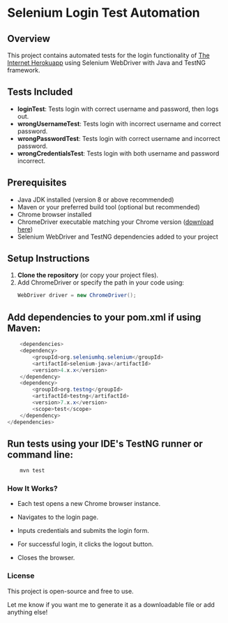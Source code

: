 # Selenium Login Test Automation

## Overview
This project contains automated tests for the login functionality of [The Internet Herokuapp](https://the-internet.herokuapp.com/login) using Selenium WebDriver with Java and TestNG framework.

## Tests Included
- **loginTest**: Tests login with correct username and password, then logs out.
- **wrongUsernameTest**: Tests login with incorrect username and correct password.
- **wrongPasswordTest**: Tests login with correct username and incorrect password.
- **wrongCredentialsTest**: Tests login with both username and password incorrect.

## Prerequisites
- Java JDK installed (version 8 or above recommended)
- Maven or your preferred build tool (optional but recommended)
- Chrome browser installed
- ChromeDriver executable matching your Chrome version ([download here](https://chromedriver.chromium.org/downloads))
- Selenium WebDriver and TestNG dependencies added to your project

## Setup Instructions

1. **Clone the repository** (or copy your project files).
2. Add ChromeDriver or specify the path in your code using:
   ```java
   WebDriver driver = new ChromeDriver();
   
## Add dependencies to your pom.xml if using Maven:
```java
    <dependencies>
    <dependency>
        <groupId>org.seleniumhq.selenium</groupId>
        <artifactId>selenium-java</artifactId>
        <version>4.x.x</version>
    </dependency>
    <dependency>
        <groupId>org.testng</groupId>
        <artifactId>testng</artifactId>
        <version>7.x.x</version>
        <scope>test</scope>
    </dependency>
</dependencies>
```
## Run tests using your IDE's TestNG runner or command line:
```java
    mvn test
```

### How It Works?
- Each test opens a new Chrome browser instance.

- Navigates to the login page.

- Inputs credentials and submits the login form.

- For successful login, it clicks the logout button.

- Closes the browser.

### License
This project is open-source and free to use.

Let me know if you want me to generate it as a downloadable file or add anything else!
